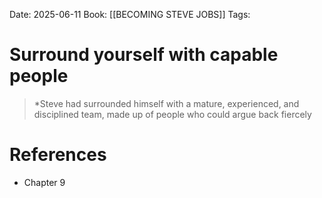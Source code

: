 Date: 2025-06-11
Book: [[BECOMING STEVE JOBS]]
Tags: 

# Surround yourself with capable people

>*Steve had surrounded himself with a mature, experienced, and disciplined team, made up of people who could argue back fiercely
# References 
- Chapter 9